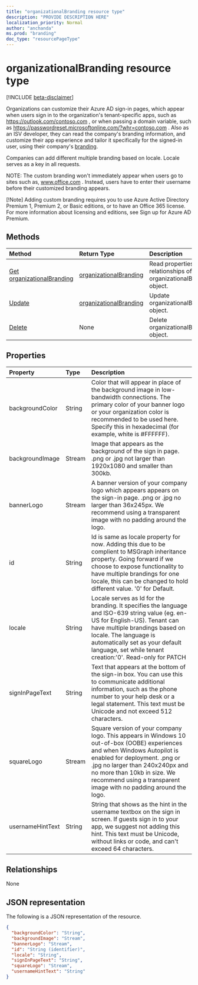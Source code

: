 ```yaml
---
title: "organizationalBranding resource type"
description: "PROVIDE DESCRIPTION HERE"
localization_priority: Normal
author: "anchanda"
ms.prod: "branding"
doc_type: "resourcePageType"
---
```


# organizationalBranding resource type

[!INCLUDE [beta-disclaimer](../../includes/beta-disclaimer.md)]

Organizations can customize their Azure AD sign-in pages, which appear when users sign in to the organization's tenant-specific apps, such as https://outlook.com/contoso.com , or when passing a domain variable, such as https://passwordreset.microsoftonline.com/?whr=contoso.com . Also as an ISV developer, they can read the company's branding information, and customize their app experience and tailor it specifically for the signed-in user, using their company's [branding](https://docs.microsoft.com/en-us/azure/active-directory/fundamentals/customize-branding).

Companies can add different multiple branding based on locale. Locale serves as a key in all requests.

NOTE: The custom branding won't immediately appear when users go to sites such as, www.office.com . Instead, users have to enter their username before their customized branding appears.

[!Note] Adding custom branding requires you to use Azure Active Directory Premium 1, Premium 2, or Basic editions, or to have an Office 365 license. For more information about licensing and editions, see Sign up for Azure AD Premium.

## Methods

| Method       | Return Type | Description |
|:-------------|:------------|:------------|
| [Get organizationalBranding](../api/organizationalbranding-get.md) | [organizationalBranding](organizationalbranding.md) | Read properties and relationships of organizationalBranding object. |
| [Update](../api/organizationalbranding-update.md) | [organizationalBranding](organizationalbranding.md) | Update organizationalBranding object. |
| [Delete](../api/organizationalbranding-delete.md) | None | Delete organizationalBranding object. |

## Properties

| Property     | Type        | Description |
|:-------------|:------------|:------------|
|backgroundColor|String|Color that will appear in place of the background image in low-bandwidth connections. The primary color of your banner logo or your organization color is recommended to be used here. Specify this in hexadecimal (for example, white is #FFFFFF).|
|backgroundImage|Stream|Image that appears as the background of the sign in page. .png or .jpg not larger than 1920x1080 and smaller than 300kb.|
|bannerLogo|Stream|A banner version of your company logo which appears appears on the sign-in page. .png or .jpg no larger than 36x245px. We recommend using a transparent image with no padding around the logo.|
|id|String| Id is same as locale property for now. Adding this due to be complient to MSGraph inheritance property. Going forward if we choose to expose functionality to have multiple brandings for one locale, this can be changed to hold different value. '0' for Default.|
|locale|String|Locale serves as Id for the branding. It specifies the language and ISO-639 string value (eg. en-US for English-US). Tenant can have multiple brandings based on locale. The language is automatically set as your default language, set while tenant creation:'0'. Read-only for PATCH|
|signInPageText|String|Text that appears at the bottom of the sign-in box. You can use this to communicate additional information, such as the phone number to your help desk or a legal statement. This text must be Unicode and not exceed 512 characters.|
|squareLogo|Stream|Square version of your company logo. This appears in Windows 10 out-of-box (OOBE) experiences and when Windows Autopilot is enabled for deployment. .png or .jpg no larger than 240x240px and no more than 10kb in size. We recommend using a transparent image with no padding around the logo.|
|usernameHintText|String|	String that shows as the hint in the username textbox on the sign in screen. If guests sign in to your app, we suggest not adding this hint. This text must be Unicode, without links or code, and can't exceed 64 characters.|

## Relationships

None

## JSON representation

The following is a JSON representation of the resource.

<!-- {
  "blockType": "resource",
  "optionalProperties": [

  ],
  "@odata.type": "microsoft.graph.organizationalBranding",
  "baseType": "",
  "keyProperty": "id"
}-->

```json
{
  "backgroundColor": "String",
  "backgroundImage": "Stream",
  "bannerLogo": "Stream",
  "id": "String (identifier)",
  "locale": "String",
  "signInPageText": "String",
  "squareLogo": "Stream",
  "usernameHintText": "String"
}
```

<!-- uuid: 16cd6b66-4b1a-43a1-adaf-3a886856ed98
2019-02-04 14:57:30 UTC -->
<!-- {
  "type": "#page.annotation",
  "description": "organizationalBranding resource",
  "keywords": "",
  "section": "documentation",
  "tocPath": ""
}-->
